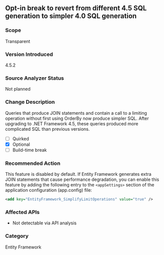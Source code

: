 ## Opt-in break to revert from different 4.5 SQL generation to simpler 4.0 SQL generation

### Scope
Transparent

### Version Introduced
4.5.2

### Source Analyzer Status
Not planned

### Change Description
Queries that produce JOIN statements and contain a call to a limiting operation without first using OrderBy now produce simpler SQL. After upgrading to .NET Framework 4.5, these queries produced more complicated SQL than previous versions.

- [ ] Quirked
- [x] Optional
- [ ] Build-time break

### Recommended Action
This feature is disabled by default. If Entity Framework generates extra JOIN statements that cause performance degradation, you can enable this feature by adding the following entry to the `<appSettings>` section of the application configuration (app.config) file:

```xml
<add key="EntityFramework_SimplifyLimitOperations" value="true" />
```

### Affected APIs
* Not detectable via API analysis

### Category
Entity Framework

<!-- MSDN lists this as a 'minor'-scope break, but it is 'transparent' here because it is an opt-in break -->

<!-- breaking change id: 50 -->
